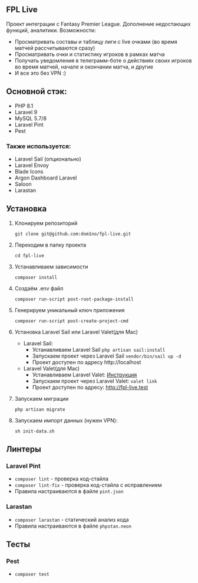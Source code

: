 ## FPL Live

Проект интеграции с Fantasy Premier League. Дополнение недостающих функций, аналитики.
Возможности:
- Просматривать составы и таблицу лиги с live очками (во время матчей рассчитываются сразу)
- Просматривать очки и статистику игроков в рамках матча
- Получать уведомления в телеграмм-боте о действиях своих игроков во время матчей, начале и окончании матча, и другие
- И все это без VPN :)

## Основной стэк:
- PHP 8.1
- Laravel 9
- MySQL 5.7/8
- Laravel Pint
- Pest

### Также используется:
- Laravel Sail (опционально)
- Laravel Envoy
- Blade Icons
- Argon Dashboard Laravel
- Saloon
- Larastan

## Установка

1. Клонируем репозиторий 

    `git clone git@github.com:dom1no/fpl-live.git`

2. Переходим в папку проекта

    `cd fpl-live`

3. Устанавливаем зависимости

    `composer install`

4. Создаём .env файл 

   `composer run-script post-root-package-install`

5. Генерируем уникальный ключ приложения

    `composer run-script post-create-project-cmd`

6. Установка Laravel Sail или Laravel Valet(для Mac)
   - Laravel Sail:
     - Устанавливаем Laravel Sail
     `php artisan sail:install`
     - Запускаем проект через Laravel Sail
     `vendor/bin/sail up -d`
     - Проект доступен по адресу http://localhost
   - Laravel Valet(для Mac)
     - Устанавливаем Laravel Valet: [Инструкция](https://laravel.com/docs/9.x/valet)
     - Запускаем проект через Laravel Valet: `valet link`
     - Проект доступен по адресу: http://fpl-live.test

7. Запускаем миграции

   `php artisan migrate`

8. Запускаем импорт данных (нужен VPN):

    `sh init-data.sh`

## Линтеры

### Laravel Pint
  - `composer lint` - проверка код-стайла
  - `composer lint-fix` - проверка код-стайла с исправлением
  - Правила настраиваются в файле `pint.json`

### Larastan
  - `composer larastan` - статический анализ кода
  - Правила настраиваются в файле `phpstan.neon`

## Тесты

### Pest
  - `composer test`
